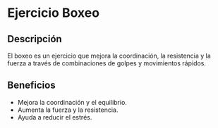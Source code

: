 # Ejercicio Boxeo

## Descripción
El boxeo es un ejercicio que mejora la coordinación, la resistencia y la fuerza a través de combinaciones de golpes y movimientos rápidos.

## Beneficios
- Mejora la coordinación y el equilibrio.
- Aumenta la fuerza y la resistencia.
- Ayuda a reducir el estrés.